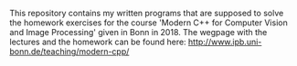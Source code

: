 This repository contains my written programs that are supposed to solve the homework exercises for the course 'Modern C++ for Computer Vision and Image Processing' given in Bonn in 2018. The wegpage with the lectures and the homework can be found here: http://www.ipb.uni-bonn.de/teaching/modern-cpp/ 

